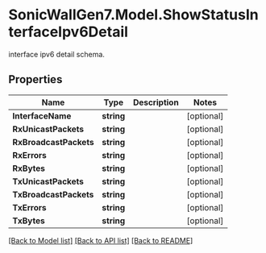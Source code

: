 # SonicWallGen7.Model.ShowStatusInterfaceIpv6Detail
interface ipv6 detail schema.

## Properties

Name | Type | Description | Notes
------------ | ------------- | ------------- | -------------
**InterfaceName** | **string** |  | [optional] 
**RxUnicastPackets** | **string** |  | [optional] 
**RxBroadcastPackets** | **string** |  | [optional] 
**RxErrors** | **string** |  | [optional] 
**RxBytes** | **string** |  | [optional] 
**TxUnicastPackets** | **string** |  | [optional] 
**TxBroadcastPackets** | **string** |  | [optional] 
**TxErrors** | **string** |  | [optional] 
**TxBytes** | **string** |  | [optional] 

[[Back to Model list]](../README.md#documentation-for-models) [[Back to API list]](../README.md#documentation-for-api-endpoints) [[Back to README]](../README.md)

